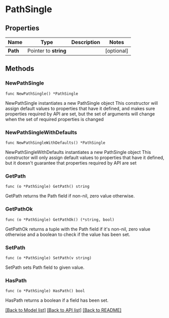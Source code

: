 # PathSingle

## Properties

Name | Type | Description | Notes
------------ | ------------- | ------------- | -------------
**Path** | Pointer to **string** |  | [optional] 

## Methods

### NewPathSingle

`func NewPathSingle() *PathSingle`

NewPathSingle instantiates a new PathSingle object
This constructor will assign default values to properties that have it defined,
and makes sure properties required by API are set, but the set of arguments
will change when the set of required properties is changed

### NewPathSingleWithDefaults

`func NewPathSingleWithDefaults() *PathSingle`

NewPathSingleWithDefaults instantiates a new PathSingle object
This constructor will only assign default values to properties that have it defined,
but it doesn't guarantee that properties required by API are set

### GetPath

`func (o *PathSingle) GetPath() string`

GetPath returns the Path field if non-nil, zero value otherwise.

### GetPathOk

`func (o *PathSingle) GetPathOk() (*string, bool)`

GetPathOk returns a tuple with the Path field if it's non-nil, zero value otherwise
and a boolean to check if the value has been set.

### SetPath

`func (o *PathSingle) SetPath(v string)`

SetPath sets Path field to given value.

### HasPath

`func (o *PathSingle) HasPath() bool`

HasPath returns a boolean if a field has been set.


[[Back to Model list]](../README.md#documentation-for-models) [[Back to API list]](../README.md#documentation-for-api-endpoints) [[Back to README]](../README.md)


